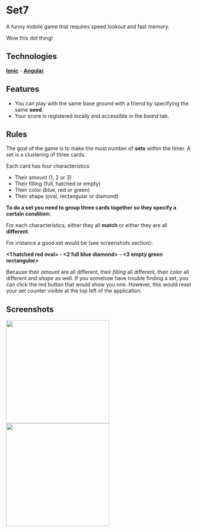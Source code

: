 
# Set7
A funny mobile game that requires speed lookout and fast memory.

Wow this dot thing!

## Technologies
**[Ionic](https://ionicframework.com)** - **[Angular](https://angular.io)**

## Features
* You can play with the same base ground with a friend by specifying the same **seed**.
* Your score is registered locally and accessible in the *board* tab.

## Rules
The goal of the game is to make the most number of **sets** within the timer. A set is a clustering of three cards.

Each card has four characteristics:
* Their amount (1, 2 or 3)
* Their filling (full, hatched or empty)
* Their color (blue, red or green)
* Their shape (oval, rectangular or diamond)


**To do a set you need to group three cards together so they specify a certain *condition*:**

For each characteristics, either they all **match** or either they are all **different**. 

For instance a good set would be (see screenshots section):

**<1 hatched red oval> - <2 full blue diamond> - <3 empty green rectangular>**

Because their *amount* are all different, their *filling* all different, their *color* all different and *shape* as well.
If you somehow have trouble finding a set, you can click the red button that would show you one. However, this would reset your set counter visible at the top left of the application.


## Screenshots
<img src="https://user-images.githubusercontent.com/33068140/47748188-7a48f780-dc8a-11e8-9d4a-f4870e711867.png" width="280">   <img src="https://user-images.githubusercontent.com/33068140/47748476-33a7cd00-dc8b-11e8-84ce-effaaf85afef.jpg" width="280">
